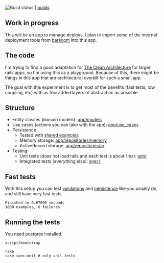 ![Build status](https://secure.travis-ci.org/joakimk/deployer.png) | [builds](https://travis-ci.org/#!/joakimk/deployer/builds)

## Work in progress
This will be an app to manage deploys. I plan to import some of the internal deployment tools from [barsoom](http://barsoom.se) into this app.

## The code

I'm trying to find a good adaptation for [The Clean Architecture](http://blog.8thlight.com/uncle-bob/2012/08/13/the-clean-architecture.html) for larger rails apps, so I'm using this as a playground. Because of this, there might be things in this app that are architectural overkill for such a small app.

The goal with this experiment is to get most of the benefits (fast tests, low coupling, etc) with as few added layers of abstraction as possible.

## Structure

* Entity classes (domain models): [app/models](https://github.com/joakimk/deployer/tree/master/app/models)
* Use cases (actions you can take with the app): [app/use_cases](https://github.com/joakimk/deployer/tree/master/app/use_cases)
* Persistence
  - Tested with [shared examples](https://github.com/joakimk/deployer/blob/master/spec/support/shared_examples/mapper.rb)
  - Memory storage: [app/repositories/memory](https://github.com/joakimk/deployer/tree/master/app/repositories/memory)
  - ActiveRecord storage: [app/repositories/ar](https://github.com/joakimk/deployer/tree/master/app/repositories/ar)
* Testing
  - Unit tests (does not load rails and each test is about 1ms): [unit/](https://github.com/joakimk/deployer/blob/master/unit)
  - Integrated tests (everything else): [spec/](https://github.com/joakimk/deployer/blob/master/spec)

## Fast tests

With this setup you can test [validations](https://github.com/joakimk/deployer/blob/master/unit/models/project_spec.rb) and [persistence](https://github.com/joakimk/deployer/blob/master/unit/use_cases/update_status_spec.rb) like you usually do, and still have very fast tests.

    Finished in 0.67609 seconds
    1000 examples, 0 failures

## Running the tests

You need postgres installed.

    script/bootstrap

    rake
    rake spec:unit # only unit tests
